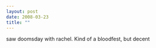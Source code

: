 ```yaml
---
layout: post
date: 2008-03-23
title: ""
---
```

saw doomsday with rachel. Kind of a bloodfest, but decent